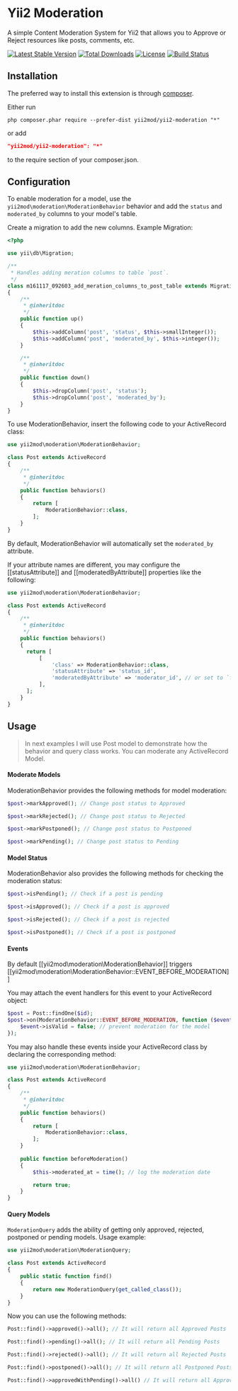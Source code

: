 Yii2 Moderation 
===============

A simple Content Moderation System for Yii2 that allows you to Approve or Reject resources like posts, comments, etc.


[![Latest Stable Version](https://poser.pugx.org/yii2mod/yii2-moderation/v/stable)](https://packagist.org/packages/yii2mod/yii2-moderation)
[![Total Downloads](https://poser.pugx.org/yii2mod/yii2-moderation/downloads)](https://packagist.org/packages/yii2mod/yii2-moderation)
[![License](https://poser.pugx.org/yii2mod/yii2-moderation/license)](https://packagist.org/packages/yii2mod/yii2-moderation)
[![Build Status](https://travis-ci.org/yii2mod/yii2-moderation.svg?branch=1.0)](https://travis-ci.org/yii2mod/yii2-moderation)

Installation
------------

The preferred way to install this extension is through [composer](http://getcomposer.org/download/).

Either run

```
php composer.phar require --prefer-dist yii2mod/yii2-moderation "*"
```

or add

```json
"yii2mod/yii2-moderation": "*"
```

to the require section of your composer.json.


Configuration
-------------

To enable moderation for a model, use the `yii2mod\moderation\ModerationBehavior` behavior and add the `status` and `moderated_by` columns to your model's table.

Create a migration to add the new columns. Example Migration:

```php
<?php

use yii\db\Migration;

/**
 * Handles adding meration columns to table `post`.
 */
class m161117_092603_add_meration_columns_to_post_table extends Migration
{
    /**
     * @inheritdoc
     */
    public function up()
    {
        $this->addColumn('post', 'status', $this->smallInteger());
        $this->addColumn('post', 'moderated_by', $this->integer());
    }

    /**
     * @inheritdoc
     */
    public function down()
    {
        $this->dropColumn('post', 'status');
        $this->dropColumn('post', 'moderated_by');
    }
}

```

To use ModerationBehavior, insert the following code to your ActiveRecord class:

```php
use yii2mod\moderation\ModerationBehavior;

class Post extends ActiveRecord 
{
    /**
     * @inheritdoc
     */
    public function behaviors()
    {
        return [
            ModerationBehavior::class,
        ];
    }
}
```

By default, ModerationBehavior will automatically set the `moderated_by` attribute.

If your attribute names are different, you may configure the [[statusAttribute]] and [[moderatedByAttribute]]
properties like the following:

```php
use yii2mod\moderation\ModerationBehavior;

class Post extends ActiveRecord 
{
    /**
     * @inheritdoc
     */
    public function behaviors()
    {
      return [
          [
              'class' => ModerationBehavior::class,
              'statusAttribute' => 'status_id',
              'moderatedByAttribute' => 'moderator_id', // or set to `false` to disable this attribute.
          ],
      ];
    }
}
```

Usage
--------

> In next examples I will use Post model to demonstrate how the behavior and query class works. You can moderate any ActiveRecord Model.

#### Moderate Models

ModerationBehavior provides the following methods for model moderation:

```php
$post->markApproved(); // Change post status to Approved

$post->markRejected(); // Change post status to Rejected

$post->markPostponed(); // Change post status to Postponed

$post->markPending(); // Change post status to Pending
```

#### Model Status

ModerationBehavior also provides the following methods for checking the moderation status:

```php
$post->isPending(); // Check if a post is pending

$post->isApproved(); // Check if a post is approved

$post->isRejected(); // Check if a post is rejected

$post->isPostponed(); // Check if a post is postponed
```

#### Events

By default [[yii2mod\moderation\ModerationBehavior]] triggers [[yii2mod\moderation\ModerationBehavior::EVENT_BEFORE_MODERATION]]

You may attach the event handlers for this event to your ActiveRecord object:

```php
$post = Post::findOne($id);
$post->on(ModerationBehavior::EVENT_BEFORE_MODERATION, function ($event) {
    $event->isValid = false; // prevent moderation for the model
});
```

You may also handle these events inside your ActiveRecord class by declaring the corresponding method:

```php
use yii2mod\moderation\ModerationBehavior;

class Post extends ActiveRecord 
{
    /**
     * @inheritdoc
     */
    public function behaviors()
    {
        return [
            ModerationBehavior::class,
        ];
    }
    
    public function beforeModeration()
    {
        $this->moderated_at = time(); // log the moderation date

        return true;
    }
}
```

#### Query Models

`ModerationQuery` adds the ability of getting only approved, rejected, postponed or pending models. Usage example:

```php
use yii2mod\moderation\ModerationQuery;

class Post extends ActiveRecord 
{
    public static function find()
    {
        return new ModerationQuery(get_called_class());
    }
}
```

Now you can use the following methods:

```php
Post::find()->approved()->all(); // It will return all Approved Posts

Post::find()->pending()->all(); // It will return all Pending Posts

Post::find()->rejected()->all(); // It will return all Rejected Posts

Post::find()->postponed()->all(); // It will return all Postponed Posts

Post::find()->approvedWithPending()->all() // It will return all Approved and Pending Posts
```
